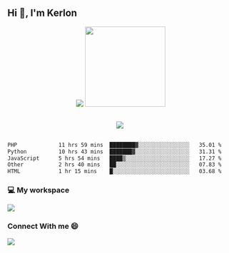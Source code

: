 ## Hi 👋, I'm Kerlon
<div align="center">
 <img scr="">
 <img src= "https://github-readme-stats.vercel.app/api?username=kerlonfernandes&show_icons=true&theme=radical"/>
  <img height="180em" src="https://github-readme-stats.vercel.app/api/top-langs/?username=kerlonfernandes&layout=compact&langs_count=8&theme=radical"/>
</div> 

<p align="center" style="margin: 30px;">
 
 <img src="https://skillicons.dev/icons?i=html,css,bootstrap,js,nodejs,jquery,python,flask,php,mysql,lua,sqlite,firebase">


</p>
<!--START_SECTION:waka-->

```txt
PHP             11 hrs 59 mins  ████████▓░░░░░░░░░░░░░░░░   35.01 %
Python          10 hrs 43 mins  ███████▓░░░░░░░░░░░░░░░░░   31.31 %
JavaScript      5 hrs 54 mins   ████▒░░░░░░░░░░░░░░░░░░░░   17.27 %
Other           2 hrs 40 mins   ██░░░░░░░░░░░░░░░░░░░░░░░   07.83 %
HTML            1 hr 15 mins    █░░░░░░░░░░░░░░░░░░░░░░░░   03.68 %
```

<!--END_SECTION:waka-->


<p align="center">
 <h3>💻 My workspace</h3>
    <img src="https://skillicons.dev/icons?i=mint" />
</p>

<p align="center">
 <h3>Connect With me 😄</h3> 
    <a href="https://www.linkedin.com/in/kerlon-fernandes"><img src="https://skillicons.dev/icons?i=linkedin" />
  </a>
</p>



